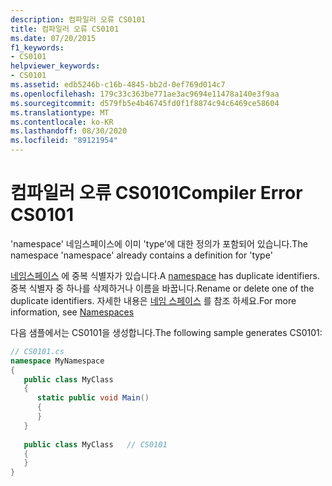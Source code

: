 ```yaml
---
description: 컴파일러 오류 CS0101
title: 컴파일러 오류 CS0101
ms.date: 07/20/2015
f1_keywords:
- CS0101
helpviewer_keywords:
- CS0101
ms.assetid: edb5246b-c16b-4845-bb2d-0ef769d014c7
ms.openlocfilehash: 179c33c363be771ae3ac9694e11478a140e3f9aa
ms.sourcegitcommit: d579fb5e4b46745fd0f1f8874c94c6469ce58604
ms.translationtype: MT
ms.contentlocale: ko-KR
ms.lasthandoff: 08/30/2020
ms.locfileid: "89121954"
---
```

# <a name="compiler-error-cs0101"></a><span data-ttu-id="76f6c-103">컴파일러 오류 CS0101</span><span class="sxs-lookup"><span data-stu-id="76f6c-103">Compiler Error CS0101</span></span>
<span data-ttu-id="76f6c-104">'namespace' 네임스페이스에 이미 'type'에 대한 정의가 포함되어 있습니다.</span><span class="sxs-lookup"><span data-stu-id="76f6c-104">The namespace 'namespace' already contains a definition for 'type'</span></span>  
  
 <span data-ttu-id="76f6c-105">[네임스페이스](../language-reference/keywords/namespace.md) 에 중복 식별자가 있습니다.</span><span class="sxs-lookup"><span data-stu-id="76f6c-105">A [namespace](../language-reference/keywords/namespace.md) has duplicate identifiers.</span></span> <span data-ttu-id="76f6c-106">중복 식별자 중 하나를 삭제하거나 이름을 바꿉니다.</span><span class="sxs-lookup"><span data-stu-id="76f6c-106">Rename or delete one of the duplicate identifiers.</span></span> <span data-ttu-id="76f6c-107">자세한 내용은 [네임 스페이스](../programming-guide/namespaces/index.md) 를 참조 하세요.</span><span class="sxs-lookup"><span data-stu-id="76f6c-107">For more information, see [Namespaces](../programming-guide/namespaces/index.md)</span></span>  
  
 <span data-ttu-id="76f6c-108">다음 샘플에서는 CS0101을 생성합니다.</span><span class="sxs-lookup"><span data-stu-id="76f6c-108">The following sample generates CS0101:</span></span>  
  
```csharp  
// CS0101.cs  
namespace MyNamespace  
{  
   public class MyClass  
   {  
      static public void Main()  
      {  
      }  
   }  
  
   public class MyClass   // CS0101  
   {  
   }  
}  
```
